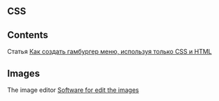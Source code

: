 ## CSS

## Contents

Статья [Как создать гамбургер меню, используя только CSS и HTML](https://medium.com/@krokhin.ezh/%D0%BA%D0%B0%D0%BA-%D1%81%D0%BE%D0%B7%D0%B4%D0%B0%D1%82%D1%8C-%D0%B3%D0%B0%D0%BC%D0%B1%D1%83%D1%80%D0%B3%D0%B5%D1%80-%D0%BC%D0%B5%D0%BD%D1%8E-%D0%B8%D1%81%D0%BF%D0%BE%D0%BB%D1%8C%D0%B7%D1%83%D1%8F-%D1%82%D0%BE%D0%BB%D1%8C%D0%BA%D0%BE-css-%D0%B8-html-c6abf7c32c6d)

## Images
The image editor [Software for edit the images](https://www.befunky.com/)